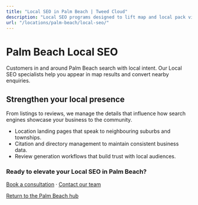 ```yaml
---
title: "Local SEO in Palm Beach | Tweed Cloud"
description: "Local SEO programs designed to lift map and local pack visibility for Palm Beach businesses."
url: "/locations/palm-beach/local-seo/"
---
```


# Palm Beach Local SEO

Customers in and around Palm Beach search with local intent. Our Local SEO specialists help you appear in map results and convert nearby enquiries.

## Strengthen your local presence

From listings to reviews, we manage the details that influence how search engines showcase your business to the community.

- Location landing pages that speak to neighbouring suburbs and townships.
- Citation and directory management to maintain consistent business data.
- Review generation workflows that build trust with local audiences.

### Ready to elevate your Local SEO in Palm Beach?

[Book a consultation](/consultation/) · [Contact our team](/contact/)

[Return to the Palm Beach hub](/locations/palm-beach/)
